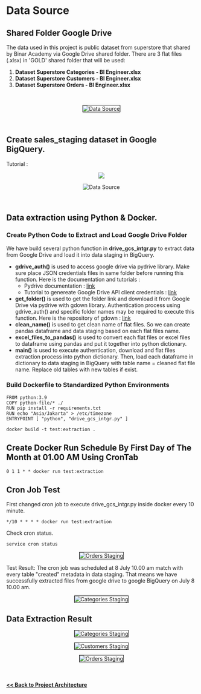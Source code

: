
# Data Source
## Shared Folder Google Drive

<p>The data used in this project is public dataset from superstore that shared by Binar Academy via Google Drive shared folder. There are 3 flat files (.xlsx) in 'GOLD' shared folder that will be used: </p>

1. **Dataset Superstore Categories - BI Engineer.xlsx**
2. **Dataset Superstore Customers - BI Engineer.xlsx**
3. **Dataset Superstore Orders - BI Engineer.xlsx**

<br>
<p align="center">
  <img src="https://github.com/thisiswildanw/Superstore-Sales-Data-Pipeline/blob/main/images/data_source.png?raw=true" style="border: 1px solid black" alt="Data Source" >
</p>
<br>

## Create sales_staging dataset in Google BigQuery.
Tutorial : 
<p align="center">
  <img src="https://github.com/thisiswildanw/Superstore-Sales-Data-Pipeline/blob/main/images/Create_Dataset_Part1.png?raw=true">
</p>
<p align="center">
  <img src="https://github.com/thisiswildanw/Superstore-Sales-Data-Pipeline/blob/main/images/Create_Dataset_Part2.png?raw=true style="border: 1px solid black" alt="Data Source" >
</p>
<br>

## Data extraction using Python & Docker.

### Create Python Code to Extract and Load Google Drive Folder

  We have build several python function in **drive_gcs_intgr.py** to extract data from Google Drive and load it into data staging in BigQuery.

  - **gdrive_auth()** is used to access google drive via pydrive library. Make sure place JSON credentials files in same folder before running this function. Here is the documentation and tutorials : 
      - Pydrive documentation : [link](https://pythonhosted.org/PyDrive/)
      - Tutorial to genereate Google Drive API client credentials : [link](https://www.iperiusbackup.net/en/how-to-enable-google-drive-api-and-get-client-credentials/)  
  - **get_folder()** is used to get the folder link and download it from Google Drive via pydrive with gdown library. Authentication process using gdrive_auth() and specific folder names may be required to execute this function. Here is the repository of gdown : [link](https://github.com/wkentaro/gdown)
  - **clean_name()** is used to get clean name of flat files. So we can create pandas dataframe and data staging based on each flat files name.
  - **excel_files_to_pandas()** is used to convert each flat files or excel files to dataframe using pandas and put it together into python dictionary.  
  - **main()** is used to execute authentication, download and flat files extraction process into python dictionary. Then, load each dataframe in dictionary to data staging in BigQuery with table name = cleaned flat file name. Replace old tables with new tables if exist.  

### Build Dockerfile to Standardized Python Environments

``` docker
FROM python:3.9
COPY python-file/* ./
RUN pip install -r requirements.txt
RUN echo "Asia/Jakarta" > /etc/timezone
ENTRYPOINT [ "python", "drive_gcs_intgr.py" ]
```

``` docker
docker build -t test:extraction .
```

## Create Docker Run Schedule By First Day of The Month at 01.00 AM Using CronTab
``` crontab
0 1 1 * * docker run test:extraction
```

## Cron Job Test
First changed cron job to execute drive_gcs_intgr.py inside docker every 10 minute.

``` docker.
*/10 * * * * docker run test:extraction
```

Check cron status. 
``` 
service cron status
```
<p align="center">

  <img src="https://github.com/thisiswildanw/Superstore-Sales-Data-Pipeline/blob/main/images/cron_status.png?raw=true" style="border: 1px solid black" alt="Orders Staging" >
</p>


Test Result: 
  The cron job was scheduled at 8 July 10.00 am match with every table "created" metadata in data staging. That means we have successfully extracted files from google drive to google BigQuery on July 8 10.00 am.
  <br>
  <p align="center">
  <img src="https://github.com/thisiswildanw/Superstore-Sales-Data-Pipeline/blob/main/images/categories_metadata.png?raw=true" style="border: 1px solid black" alt="Categories Staging" >
  </p>

## Data Extraction Result
  <p align="center">
  <img src="https://github.com/thisiswildanw/Superstore-Sales-Data-Pipeline/blob/main/images/categories_staging.png?raw=true" style="border: 1px solid black" alt="Categories Staging" >
  </p>
  <p align="center">
  <img src="https://github.com/thisiswildanw/Superstore-Sales-Data-Pipeline/blob/main/images/customers_staging.png?raw=true" style="border: 1px solid black" alt="Customers Staging" >
  </p>
  <p align="center">
  <img src="https://github.com/thisiswildanw/Superstore-Sales-Data-Pipeline/blob/main/images/orders_staging.png?raw=true"style="border: 1px solid black" alt="Orders Staging" >
  </p>
<br>

#### [<< Back to Project Architecture](https://github.com/thisiswildanw/Superstore-Sales-Data-Pipeline/#project-architecture)